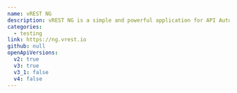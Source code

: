 ```yaml
---
name: vREST NG
description: vREST NG is a simple and powerful application for API Automation. It Allows to use OpenAPI specification into vREST NG to drive your API testing that validates the API responses against JSON Schema and also provides powerful response validation capabilities.
categories:
  - testing
link: https://ng.vrest.io
github: null
openApiVersions:
  v2: true
  v3: true
  v3_1: false
  v4: false
---
```

